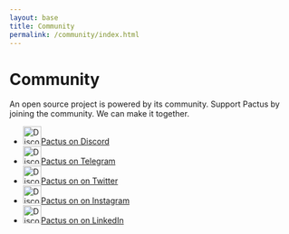 ```yaml
---
layout: base
title: Community
permalink: /community/index.html
---
```


# Community

An open source project is powered by its community.
Support Pactus by joining the community. We can make it together.

<ul class="list-unstyled community">
  <li>
    <a href="https://discord.gg/H5vZkNnXCu">
      <img alt="Discord" src="{{ site.baseurl }}/assets/images/social_discord.svg" width="32">Pactus on Discord
    </a>
  </li>
  <li>
    <a href="https://t.me/pactusblockchain">
      <img alt="Discord" src="{{ site.baseurl }}/assets/images/social_telegram.svg" width="32">Pactus on Telegram
    </a>
  </li>
  <li>
    <a href="https://twitter.com/pactuschain/">
      <img alt="Discord" src="{{ site.baseurl }}/assets/images/social_twitter.svg" width="32">Pactus on on Twitter
    </a>
  </li>
  <li>
    <a href="https://www.instagram.com/pactus.blockchain/">
      <img alt="Discord" src="{{ site.baseurl }}/assets/images/social_instagram.svg" width="32">Pactus on on Instagram
    </a>
  </li>
  <li>
    <a href="https://www.linkedin.com/company/pactus-blockchain">
      <img alt="Discord" src="{{ site.baseurl }}/assets/images/social_linkedin.svg" width="32">Pactus on on LinkedIn
    </a>
  </li>
</ul>
